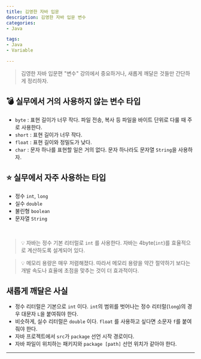 ```yaml
---
title: 김영한 자바 입문
description: 김영한 자바 입문 변수
categories:
- Java

tags:
- Java
- Variable

---
```


> 김영한 자바 입문편 "변수" 강의에서 중요하거나, 새롭게 깨달은 것들만 간단하게 정리하자.

<!-- more -->

## 💣 실무에서 거의 사용하지 않는 변수 타입
- `byte` : 표현 길이가 너무 작다. 파일 전송, 복사 등 파일을 바이트 단위로 다룰 때 주로 사용한다.
- `short` : 표현 길이가 너무 작다.
- `float` : 표현 길이와 정밀도가 낮다.
- `char` : 문자 하나를 표현할 일은 거의 없다. 문자 하나라도 문자열 `String`을 사용하자.

## ⭐️ 실무에서 자주 사용하는 타입
- 정수 `int`, `long`
- 실수 `double`
- 불린형 `boolean`
- 문자열 `String`

<br>

> 💡 자바는 정수 기본 리터럴로 `int` 를 사용한다. 자바는 4byte(`int`)를 효율적으로 계산하도록 설계되어 있다.

> 💡 메모리 용량은 매우 저렴해졌다. 따라서 메모리 용량을 약간 절약하기 보다는 개발 속도나 효율에 초점을 맞추는 것이 더 효과적이다.


## 새롭게 깨달은 사실
- 정수 리터럴은 기본으로 `int` 이다. `int`의 범위를 벗어나는 정수 리터럴(`long`)의 경우 대문자 `L`을 붙여줘야 한다.
- 비슷하게, 실수 리터럴은 `double` 이다. `float` 를 사용하고 싶다면 소문자 `f`를 붙여줘야 한다.
- 자바 프로젝트에서 `src`가 `package` 선언 시작 경로이다. 
- 자바 파일이 위치하는 패키지와 `package [path]` 선언 위치가 같아야 한다.


---
